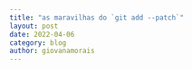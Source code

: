 ```yaml
---
title: "as maravilhas do `git add --patch`"
layout: post
date: 2022-04-06
category: blog
author: giovanamorais
---
```

